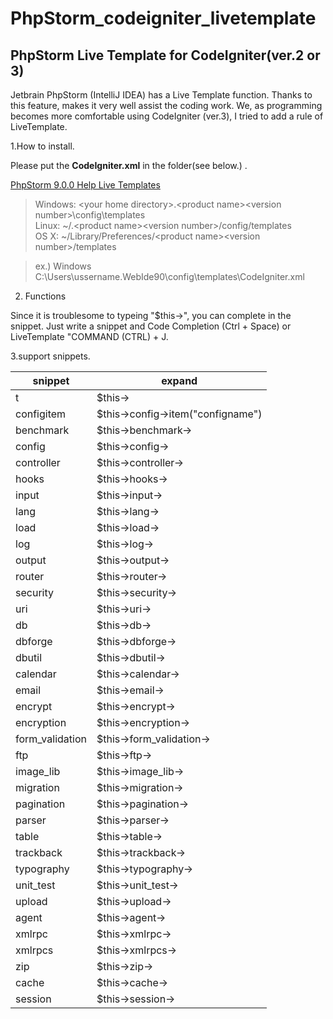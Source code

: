 # PhpStorm_codeigniter_livetemplate
## PhpStorm Live Template for CodeIgniter(ver.2 or 3)
Jetbrain PhpStorm (IntelliJ IDEA) has a Live Template function.
Thanks to this feature, makes it very well assist the coding work.
We, as programming becomes more comfortable using CodeIgniter (ver.3), I tried to add a rule of LiveTemplate.

1.How to install.

Please put the **CodeIgniter.xml** in the folder(see below.) .

[PhpStorm 9.0.0 Help Live Templates](https://www.jetbrains.com/phpstorm/help/live-templates.html "PhpStorm 9.0.0 Help Live Templates")
 

> Windows: &lt;your home directory&gt;\.&lt;product name&gt;&lt;version number&gt;\config\templates<br>
> Linux: ~/.&lt;product name&gt;&lt;version number&gt;/config/templates<br>
> OS X: ~/Library/Preferences/&lt;product name&gt;&lt;version number&gt;/templates<br>

> ex.) Windows
> C:\Users\ussername\.WebIde90\config\templates\CodeIgniter.xml




2. Functions

Since it is troublesome to typeing "$this->", you can complete in the snippet.
Just write a snippet and Code Completion (Ctrl + Space) or LiveTemplate "COMMAND (CTRL) + J.


3.support snippets.


snippet	| expand	
----------------| -------------------------------------
t	| $this->	
configitem	| $this->config->item("configname")	
benchmark	| $this->benchmark->	
config	| $this->config->	
controller	| $this->controller->	
hooks	| $this->hooks->	
input	| $this->input->	
lang	| $this->lang->	
load	| $this->load->	
log	| $this->log->	
output	| $this->output->	
router	| $this->router->	
security	| $this->security->	
uri	| $this->uri->	
db	| $this->db->	
dbforge	| $this->dbforge->	
dbutil	| $this->dbutil->	
calendar	| $this->calendar->	
email	| $this->email->	
encrypt	| $this->encrypt->	
encryption	| $this->encryption->	
form_validation	| $this->form_validation->	
ftp	| $this->ftp->	
image_lib	| $this->image_lib->	
migration	| $this->migration->	
pagination	| $this->pagination->	
parser	| $this->parser->	
table	| $this->table->	
trackback	| $this->trackback->	
typography	| $this->typography->	
unit_test	| $this->unit_test->	
upload	| $this->upload->	
agent	| $this->agent->	
xmlrpc	| $this->xmlrpc->	
xmlrpcs	| $this->xmlrpcs->	
zip	| $this->zip->	
cache	| $this->cache->	
session	| $this->session->	

